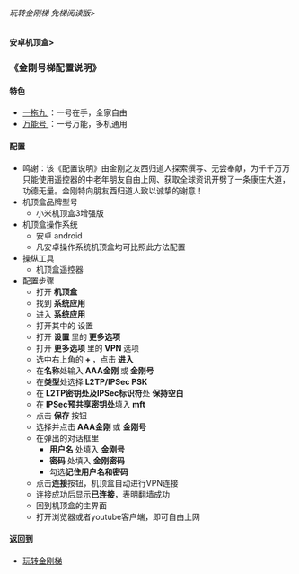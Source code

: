 ###### 玩转金刚梯 免梯阅读版>
#### 安卓机顶盒>
### 《金刚号梯配置说明》


#### 特色
  - [ 一拖九 ](https://github.com/a2zitpro/web/blob/master/onefornine.md)：一号在手，全家自由
  - [ 万能号 ](https://github.com/a2zitpro/web/blob/master/multipurposekkid.md)：一号万能，多机通用
 
#### 配置
    
  - 鸣谢：该《配置说明》由金刚之友西归道人探索撰写、无尝奉献，为千千万万只能使用遥控器的中老年朋友自由上网、获取全球资讯开劈了一条康庄大道，功德无量。金刚特向朋友西归道人致以诚挚的谢意！
  - 机顶盒品牌型号
    - 小米机顶盒3增强版
  - 机顶盒操作系统
    - 安卓 android
    - 凡安卓操作系统机顶盒均可比照此方法配置
  - 操纵工具
    - 机顶盒遥控器
  - 配置步骤
    - 打开<strong> 机顶盒 </strong>
    - 找到<strong> 系统应用 </strong>
    - 进入<strong> 系统应用 </strong>
    - 打开其中的</strong> 设置 </strong>
    - 打开<strong> 设置 </strong>里的<strong> 更多选项 </strong>
    - 打开<strong> 更多选项 </strong>里的<strong> VPN </strong>选项
    - 选中右上角的<strong> + </strong>，点击<strong> 进入</strong> 
    - 在<strong>名称</strong>处输入<strong> AAA金刚 </strong>或<strong> 金刚号</strong>
    - 在<strong>类型</strong>处选择<strong> L2TP/IPSec PSK </strong>
    - 在<strong> L2TP密钥处及IPSec标识符</strong>处<strong> 保持空白</strong>
    - 在<strong> IPSec预共享密钥处</strong>填入<strong> mft </strong>
    - 点击<strong> 保存 </strong>按钮
    - 选择并点击<strong> AAA金刚 </strong>或 <strong>金刚号</strong>
    - 在弹出的对话框里
      - <strong>用户名</strong> 处填入 <strong>金刚号</strong>
      - <strong>密码</strong> 处填入 <strong>金刚密码</strong>
      - 勾选<strong>记住用户名和密码</strong>
    - 点击<strong>连接</strong>按钮，机顶盒自动进行VPN连接
    - 连接成功后显示<strong>已连接</strong>，表明翻墙成功
    - 回到机顶盒的主界面
    - 打开浏览器或者youtube客户端，即可自由上网


#### 返回到
- [玩转金刚梯](https://github.com/a2zitpro/web/blob/master/LadderFree/A.md)
